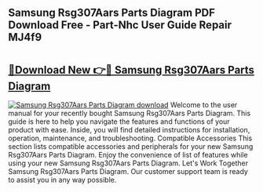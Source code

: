 ## Samsung Rsg307Aars Parts Diagram PDF Download Free - Part-Nhc User Guide Repair MJ4f9

# <h2><a href="http://dfo8mu.blite.top/?on=Samsung+Rsg307Aars+Parts+Diagram">🔗Download New 👉🔴 Samsung Rsg307Aars Parts Diagram</a></h2>

[![Samsung Rsg307Aars Parts Diagram download](https://i.imgur.com/lujVjoI.png)](http://dfo8mu.blite.top/?on=Samsung+Rsg307Aars+Parts+Diagram)
Welcome to the user manual for your recently bought Samsung Rsg307Aars Parts Diagram. This guide is here to help you navigate the features and functions of your product with ease. Inside, you will find detailed instructions for installation, operation, maintenance, and troubleshooting. Compatible Accessories This section lists compatible accessories and peripherals for your new Samsung Rsg307Aars Parts Diagram. Enjoy the convenience of list of features while using your new Samsung Rsg307Aars Parts Diagram. Let's Work Together Samsung Rsg307Aars Parts Diagram. Our customer support team is ready to assist you in any way possible.
